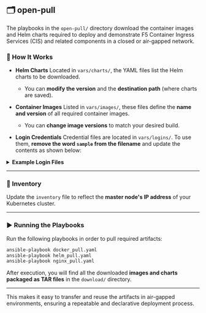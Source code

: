 ## 🗂️ open-pull

The playbooks in the `open-pull/` directory download the container images and Helm charts required to deploy and demonstrate F5 Container Ingress Services (CIS) and related components in a closed or air-gapped network.

### 🔧 How It Works

* **Helm Charts**
  Located in `vars/charts/`, the YAML files list the Helm charts to be downloaded.

  * You can **modify the version** and the **destination path** (where charts are saved).

* **Container Images**
  Listed in `vars/images/`, these files define the **name and version** of all required container images.

  * You can **change image versions** to match your desired build.

* **Login Credentials**
  Credential files are located in `vars/logins/`.
  To use them, **remove the word `sample` from the filename** and update the contents as shown below:

<details>
<summary><strong>Example Login Files</strong></summary>

```yaml
# bigip_login.yaml
bigip_username: admin
bigip_password: password
```

```yaml
# nginx_login.yaml
docker_username: nginx_jwt        # Your NGINX JWT from subscription or trial
docker_password: nginx_jwt        # Your NGINX JWT from subscription or trial
registry_url: private-registry.nginx.com
```

```yaml
# docker_login.yaml
docker_username:                  # Optional – only needed if pulling from DockerHub
docker_password:                  # Optional – only needed if pulling from DockerHub
```

> ℹ️ If you're not using DockerHub, you can skip editing `docker_login.yaml` and comment out the Docker login task in `docker_pull.yaml`.

</details>

---

### 📂 Inventory

Update the `inventory` file to reflect the **master node's IP address** of your Kubernetes cluster.

---

### ▶️ Running the Playbooks

Run the following playbooks in order to pull required artifacts:

```bash
ansible-playbook docker_pull.yaml
ansible-playbook helm_pull.yaml
ansible-playbook nginx_pull.yaml
```

After execution, you will find all the downloaded **images and charts packaged as TAR files** in the `download/` directory.

---

This makes it easy to transfer and reuse the artifacts in air-gapped environments, ensuring a repeatable and declarative deployment process.
